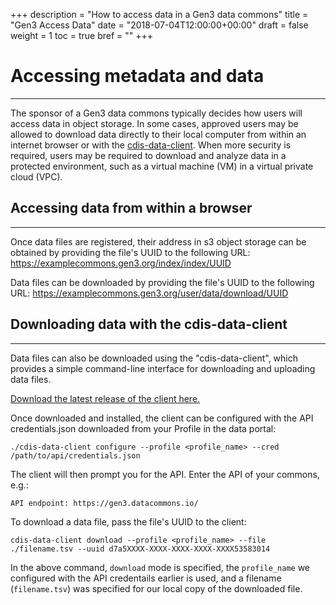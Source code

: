 +++
description = "How to access data in a Gen3 data commons"
title = "Gen3 Access Data"
date = "2018-07-04T12:00:00+00:00"
draft = false
weight = 1
toc = true
bref = ""
+++

# Accessing metadata and data
* * *

The sponsor of a Gen3 data commons typically decides how users will access data in object storage. In some cases, approved users may be allowed to download data directly to their local computer from within an internet browser or with the [cdis-data-client](https://github.com/uc-cdis/cdis-data-client/releases). When more security is required, users may be required to download and analyze data in a protected environment, such as a virtual machine (VM) in a virtual private cloud (VPC).


## Accessing data from within a browser
* * *

Once data files are registered, their address in s3 object storage can be obtained by providing the file's UUID to the following URL:
https://examplecommons.gen3.org/index/index/UUID

Data files can be downloaded by providing the file's UUID to the following URL:
https://examplecommons.gen3.org/user/data/download/UUID


## Downloading data with the cdis-data-client
* * *

Data files can also be downloaded using the "cdis-data-client", which provides a simple command-line interface for downloading and uploading data files.

[Download the latest release of the client here.](https://github.com/uc-cdis/cdis-data-client/releases)

Once downloaded and installed, the client can be configured with the API credentials.json downloaded from your Profile in the data portal:
```
./cdis-data-client configure --profile <profile_name> --cred /path/to/api/credentials.json
```

The client will then prompt you for the API. Enter the API of your commons, e.g.:
```
API endpoint: https://gen3.datacommons.io/
```

To download a data file, pass the file's UUID to the client:
```
cdis-data-client download --profile <profile_name> --file ./filename.tsv --uuid d7a5XXXX-XXXX-XXXX-XXXX-XXXX53583014
```

In the above command, `download` mode is specified, the `profile_name` we configured with the API credentails earlier is used, and a filename (`filename.tsv`) was specified for our local copy of the downloaded file.
